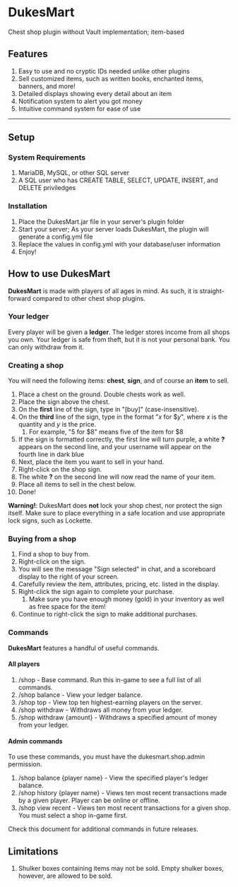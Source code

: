 # DukesMart
Chest shop plugin without Vault implementation; item-based

## Features
1. Easy to use and no cryptic IDs needed unlike other plugins
2. Sell customized items, such as written books, enchanted items, banners, and more!
3. Detailed displays showing every detail about an item
4. Notification system to alert you got money
5. Intuitive command system for ease of use

----

## Setup
### System Requirements
1. MariaDB, MySQL, or other SQL server
2. A SQL user who has CREATE TABLE, SELECT, UPDATE, INSERT, and DELETE priviledges

### Installation
1. Place the DukesMart.jar file in your server's plugin folder
2. Start your server; As your server loads DukesMart, the plugin will generate a config.yml file
3. Replace the values in config.yml with your database/user information
4. Enjoy!

## How to use DukesMart
**DukesMart** is made with players of all ages in mind. As such, it is straight-forward compared to other chest shop plugins.

### Your ledger
Every player will be given a **ledger**. The ledger stores income from all shops you own. Your ledger is safe from theft, but it is not your personal bank. You can only withdraw from it.

### Creating a shop
You will need the following items: **chest**, **sign**, and of course an **item** to sell.

1. Place a chest on the ground. Double chests work as well.
2. Place the sign above the chest.
3. On the **first** line of the sign, type in "[buy]" (case-insensitive).
4. On the **third** line of the sign, type in the format "_x_ for $_y_", where _x_ is the quantity and _y_ is the price.
    1. For example, "5 for $8" means five of the item for $8
5. If the sign is formatted correctly, the first line will turn purple, a white **?** appears on the second line, and your username will appear on the fourth line in dark blue
6. Next, place the item you want to sell in your hand.
7. Right-click on the shop sign.
8. The white **?** on the second line will now read the name of your item.
9. Place all items to sell in the chest below.
10. Done!

**Warning!**: DukesMart does **not** lock your shop chest, nor protect the sign itself. Make sure to place everything in a safe location and use appropriate lock signs, such as Lockette.

### Buying from a shop
1. Find a shop to buy from.
2. Right-click on the sign.
3. You will see the message "Sign selected" in chat, and a scoreboard display to the right of your screen.
4. Carefully review the item, attributes, pricing, etc. listed in the display.
5. Right-click the sign again to complete your purchase.
    1. Make sure you have enough money (gold) in your inventory as well as free space for the item!
6. Continue to right-click the sign to make additional purchases.

### Commands
**DukesMart** features a handful of useful commands.

#### All players
1. /shop - Base command. Run this in-game to see a full list of all commands.
2. /shop balance - View your ledger balance.
3. /shop top - View top ten highest-earning players on the server.
4. /shop withdraw - Withdraws all money from your ledger.
5. /shop withdraw {amount} - Withdraws a specified amount of money from your ledger.

#### Admin commands
To use these commands, you must have the dukesmart.shop.admin permission.

1. /shop balance {player name} - View the specified player's ledger balance.
2. /shop history {player name} - Views ten most recent transactions made by a given player. Player can be online or offline.
3. /shop view recent - Views ten most recent transactions for a given shop. You must select a shop in-game first.

Check this document for additional commands in future releases.

## Limitations
1. Shulker boxes containing items may not be sold. Empty shulker boxes, however, are allowed to be sold.

